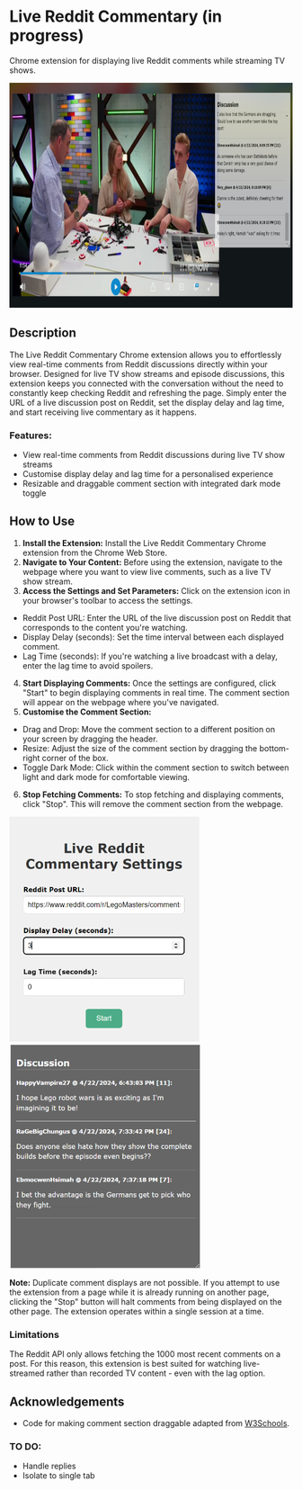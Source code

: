 # Live Reddit Commentary (in progress)
 Chrome extension for displaying live Reddit comments while streaming TV shows.

<img src="https://github.com/trrine/live-reddit-commentary/blob/main/assets/example.png" height="400">


## Description
The Live Reddit Commentary Chrome extension allows you to effortlessly view real-time comments from Reddit discussions directly within your browser. Designed for live TV show streams and episode discussions, this extension keeps you connected with the conversation without the need to constantly keep checking Reddit and refreshing the page. Simply enter the URL of a live discussion post on Reddit, set the display delay and lag time, and start receiving live commentary as it happens.

### Features:
- View real-time comments from Reddit discussions during live TV show streams
- Customise display delay and lag time for a personalised experience
- Resizable and draggable comment section with integrated dark mode toggle


## How to Use
1. <b>Install the Extension:</b> 
Install the Live Reddit Commentary Chrome extension from the Chrome Web Store.
2. <b>Navigate to Your Content:</b> Before using the extension, navigate to the webpage where you want to view live comments, such as a live TV show stream.
3. <b>Access the Settings and Set Parameters:</b> Click on the extension icon in your browser's toolbar to access the settings. 
- Reddit Post URL: Enter the URL of the live discussion post on Reddit that corresponds to the content you're watching.
- Display Delay (seconds): Set the time interval between each displayed comment.
- Lag Time (seconds): If you're watching a live broadcast with a delay, enter the lag time to avoid spoilers.
4. <b>Start Displaying Comments:</b> Once the settings are configured, click "Start" to begin displaying comments in real time. The comment section will appear on the webpage where you've navigated.
5. <b>Customise the Comment Section:</b>
- Drag and Drop: Move the comment section to a different position on your screen by dragging the header.
- Resize: Adjust the size of the comment section by dragging the bottom-right corner of the box.
- Toggle Dark Mode: Click within the comment section to switch between light and dark mode for comfortable viewing.
6. <b>Stop Fetching Comments:</b> To stop fetching and displaying comments, click "Stop". This will remove the comment section from the webpage.

<img src="https://github.com/trrine/live-reddit-commentary/blob/main/assets/popup.png" height="400"> <img src="https://github.com/trrine/live-reddit-commentary/blob/main/assets/popup_dark.png" height="400">

<b>Note:</b> Duplicate comment displays are not possible. If you attempt to use the extension from a page while it is already running on another page, clicking the "Stop" button will halt comments from being displayed on the other page. The extension operates within a single session at a time.


### Limitations
The Reddit API only allows fetching the 1000 most recent comments on a post. For this reason, this extension is best suited for watching live-streamed rather than recorded TV content - even with the lag option.

## Acknowledgements
- Code for making comment section draggable adapted from [W3Schools](https://www.w3schools.com/howto/howto_js_draggable.asp).

### TO DO:
- Handle replies
- Isolate to single tab

